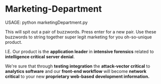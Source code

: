 # Marketing-Department
USAGE: python marketingDepartment.py

This will spit out a pair of buzzwords. Press enter for a new pair. Use these buzzwords to string together super  legit marketing for you oh-so-unique product.

I.E.
Our product is the **application leader** in **intensive forensics** related to **intelligence critical** **server denial**.

We're sure that through **testing integration** the **attack-vector critical** to **analytics software** and our **front-end workflow** will become **network critical** to your new **proprietary web-based** **development information.**
